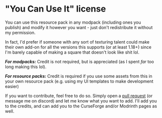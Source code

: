 # "You Can Use It" license

You can use this resource pack in any modpack (including ones you publish) and modify it however you want - just don't redistribute it without my permission.

In fact, I'd prefer if someone with any sort of texturing talent could make their own add-on for all the versions this supports (or at least 1.18+) since I'm barely capable of making a square that doesn't look like shit lol.

***For modpacks:*** Credit is not required, but is appreciated (as I spent *far* too long making this lol). 

***For resource packs:*** Credit is required if you use some assets from this in your own resource pack (e.g. using my UI templates to make development easier)

If you want to contribute, feel free to do so. Simply open a [pull request](https://github.com/vizthex123/StonebornMissingMods/pulls) (or message me on discord) and let me know what you want to add. I'll add you to the credits, and can add you to the CurseForge and/or Modrinth pages as well.